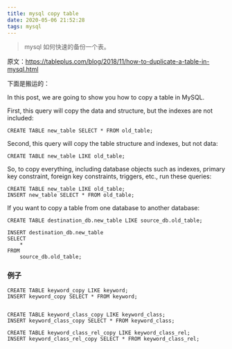 ```yaml
---
title: mysql copy table 
date: 2020-05-06 21:52:28
tags: mysql
---
```


> mysql 如何快速的备份一个表。

原文：https://tableplus.com/blog/2018/11/how-to-duplicate-a-table-in-mysql.html

下面是搬运的：

In this post, we are going to show you how to copy a table in MySQL.

First, this query will copy the data and structure, but the indexes are not included:
```
CREATE TABLE new_table SELECT * FROM old_table;
```
Second, this query will copy the table structure and indexes, but not data:
```
CREATE TABLE new_table LIKE old_table;
```
So, to copy everything, including database objects such as indexes, primary key constraint, foreign key constraints, triggers, etc., run these queries:

```
CREATE TABLE new_table LIKE old_table; 
INSERT new_table SELECT * FROM old_table;
```

If you want to copy a table from one database to another database:

```
CREATE TABLE destination_db.new_table LIKE source_db.old_table;

INSERT destination_db.new_table
SELECT
    *
FROM
    source_db.old_table;
```

### 例子
```
CREATE TABLE keyword_copy LIKE keyword; 
INSERT keyword_copy SELECT * FROM keyword;


CREATE TABLE keyword_class_copy LIKE keyword_class; 
INSERT keyword_class_copy SELECT * FROM keyword_class;

CREATE TABLE keyword_class_rel_copy LIKE keyword_class_rel; 
INSERT keyword_class_rel_copy SELECT * FROM keyword_class_rel;
```


